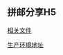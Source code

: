 ## 拼邮分享H5


[相关文件](http://panli.mu.gg/2016/06/14/webapp/H5%E9%A1%B5%E9%9D%A2%E5%94%A4%E9%86%92App%E5%AE%9E%E7%8E%B0%E6%96%B9%E6%A1%88/)

[生产环境地址](http://www.panli.com/Special/m/20160614/index.html)

